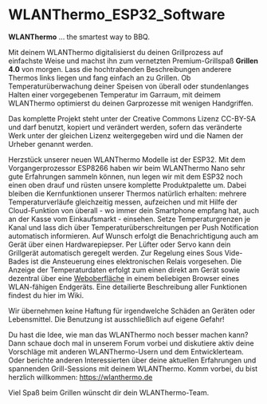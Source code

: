# WLANThermo_ESP32_Software

**WLANThermo** ... the smartest way to BBQ.

Mit deinem WLANThermo digitalisierst du deinen Grillprozess auf einfachste Weise und machst ihn zum vernetzten Premium-Grillspaß **Grillen 4.0** von morgen. Lass die hochtrabenden Beschreibungen anderere Thermos links liegen und fang einfach an zu Grillen. Ob Temperaturüberwachung deiner Speisen von überall oder stundenlanges Halten einer vorgegebenen Temperatur im Garraum, mit deimem WLANThermo optimierst du deinen Garprozesse mit wenigen Handgriffen. 

Das komplette Projekt steht unter der Creative Commons Lizenz CC-BY-SA und darf benutzt, kopiert und verändert werden, sofern das veränderte Werk unter der gleichen Lizenz weitergegeben wird und die Namen der Urheber genannt werden.

Herzstück unserer neuen WLANThermo Modelle ist der ESP32. Mit dem Vorgangerprozessor ESP8266 haben wir beim WLANThermo Nano sehr gute Erfahrungen sammeln können, nun legen wir mit dem ESP32 noch einen oben drauf und rüsten unsere komplette Produktpalette um. Dabei bleiben die Kernfunktionen unserer Thermos natürlich erhalten: mehrere Temperaturverläufe gleichzeitig messen, aufzeichen und mit Hilfe der Cloud-Funktion von überall - wo immer dein Smartphone empfang hat, auch an der Kasse vom Einkaufsmarkt - einsehen. Setze Temperaturgrenzen je Kanal und lass dich über Temperaturüberschreitungen per Push Notification automatisch informieren. Auf Wunsch erfolgt die Benachrichtigung auch am Gerät über einen Hardwarepiepser. Per Lüfter oder Servo kann dein Grillgerät automatisch geregelt werden. Zur Regelung eines Sous Vide-Bades ist die Ansteuerung eines elektronischen Relais vorgesehen. Die Anzeige der Temperaturdaten erfolgt zum einen direkt am Gerät sowie dezentral über eine [Weboberfläche](https://github.com/WLANThermo-nano/WLANThermo_ESP32_Software/wiki/Webinterface) in einem beliebigen Browser eines WLAN-fähigen Endgeräts. Eine detailierte Beschreibung aller Funktionen findest du hier im Wiki. 

Wir übernehmen keine Haftung für irgendwelche Schäden an Geräten oder Lebensmittel. Die Benutzung ist ausschließlich auf eigene Gefahr!

Du hast die Idee, wie man das WLANThermo noch besser machen kann? Dann schaue doch mal in unserem Forum vorbei und diskutiere aktiv deine Vorschläge mit anderen WLANThermo-Usern und dem Entwicklerteam. Oder berichte anderen Interessierten über deine aktuellen Erfahrungen und spannenden Grill-Sessions mit deinem WLANThermo. Komm vorbei, du bist herzlich willkommen: https://wlanthermo.de

Viel Spaß beim Grillen wünscht dir dein WLANThermo-Team.

